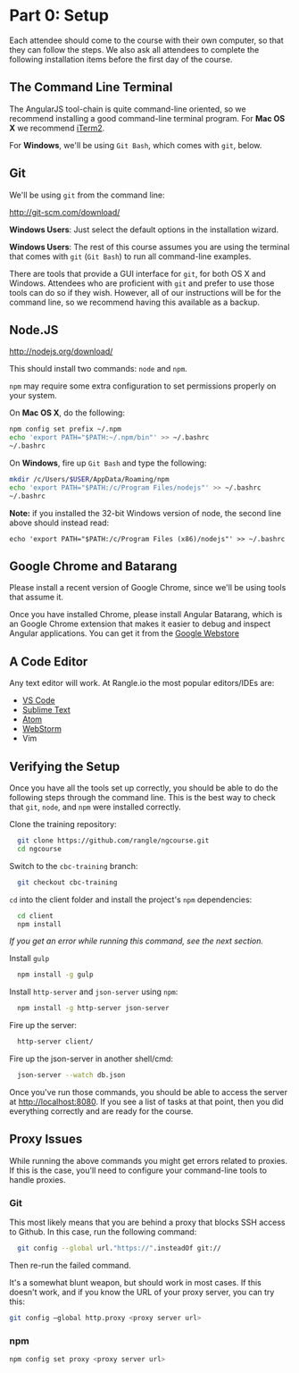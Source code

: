 # Part 0: Setup

Each attendee should come to the course with their own computer, so that they
can follow the steps. We also ask all attendees to complete the following
installation items before the first day of the course.

## The Command Line Terminal

The AngularJS tool-chain is quite command-line oriented, so we recommend
installing a good command-line terminal program. For __Mac OS X__ we recommend
[iTerm2](http://iterm2.com/).

For __Windows__, we'll be using `Git Bash`, which comes with `git`, below.

## Git

We'll be using `git` from the command line:

<http://git-scm.com/download/>

__Windows Users__: Just select the default options in the installation wizard.

__Windows Users__: The rest of this course assumes you are using the terminal
that comes with `git` (`Git Bash`) to run all command-line examples.

There are tools that provide a GUI interface for `git`, for both OS X and
Windows. Attendees who are proficient with `git` and prefer to use those tools
can do so if they wish. However, all of our instructions will be for the
command line, so we recommend having this available as a backup.

## Node.JS

<http://nodejs.org/download/>

This should install two commands: `node` and `npm`.

`npm` may require some extra configuration to set permissions properly on your
system.

On __Mac OS X__, do the following:

```sh
npm config set prefix ~/.npm
echo 'export PATH="$PATH:~/.npm/bin"' >> ~/.bashrc
~/.bashrc
```

On __Windows__, fire up `Git Bash` and type the following:

```sh
mkdir /c/Users/$USER/AppData/Roaming/npm
echo 'export PATH="$PATH:/c/Program Files/nodejs"' >> ~/.bashrc
~/.bashrc
```
__Note:__ if you installed the 32-bit Windows version of node, the second line
above should instead read:

```
echo 'export PATH="$PATH:/c/Program Files (x86)/nodejs"' >> ~/.bashrc
```

## Google Chrome and Batarang

Please install a recent version of Google Chrome, since we'll be using
tools that assume it.

Once you have installed Chrome, please install Angular Batarang, which is an
Google Chrome extension that makes it easier to debug and inspect Angular
applications. You can get it from the
[Google Webstore](https://chrome.google.com/webstore/detail/angularjs-batarang/ighdmehidhipcmcojjgiloacoafjmpfk?hl=en)

## A Code Editor

Any text editor will work. At Rangle.io the most popular editors/IDEs are:

* [VS Code](https://code.visualstudio.com/)
* [Sublime Text](http://www.sublimetext.com/)
* [Atom](https://atom.io/)
* [WebStorm](https://www.jetbrains.com/webstorm/)
* Vim

## Verifying the Setup

Once you have all the tools set up correctly, you should be able to do the
following steps through the command line. This is the best way to check that
`git`, `node`, and `npm` were installed correctly.

Clone the training repository:

```sh
  git clone https://github.com/rangle/ngcourse.git
  cd ngcourse
```

Switch to the `cbc-training` branch:

```sh
  git checkout cbc-training
```

`cd` into the client folder and install the project's `npm` dependencies:

```sh
  cd client
  npm install
```

*If you get an error while running this command, see the next section.*

Install `gulp`

```sh
  npm install -g gulp
```

Install `http-server` and `json-server` using `npm`:

```sh
  npm install -g http-server json-server
```

Fire up the server:

```sh
  http-server client/
```

Fire up the json-server in another shell/cmd:

```sh
  json-server --watch db.json
```

Once you've run those commands, you should be able to access the server at
<http://localhost:8080>. If you see a list of tasks at that point, then you did
everything correctly and are ready for the course.

## Proxy Issues

While running the above commands you might get errors related to proxies.  If
this is the case, you'll need to configure your command-line tools to handle
proxies.

### Git
This most likely means that you are behind a proxy that blocks SSH access to
Github. In this case, run the following command:

```sh
  git config --global url."https://".insteadOf git://
```

Then re-run the failed command.

It's a somewhat blunt weapon, but should work in most cases. If this doesn't
work, and if you know the URL of your proxy server, you can try this:

```sh
git config —global http.proxy <proxy server url>
```

### npm

```sh
npm config set proxy <proxy server url>
```
